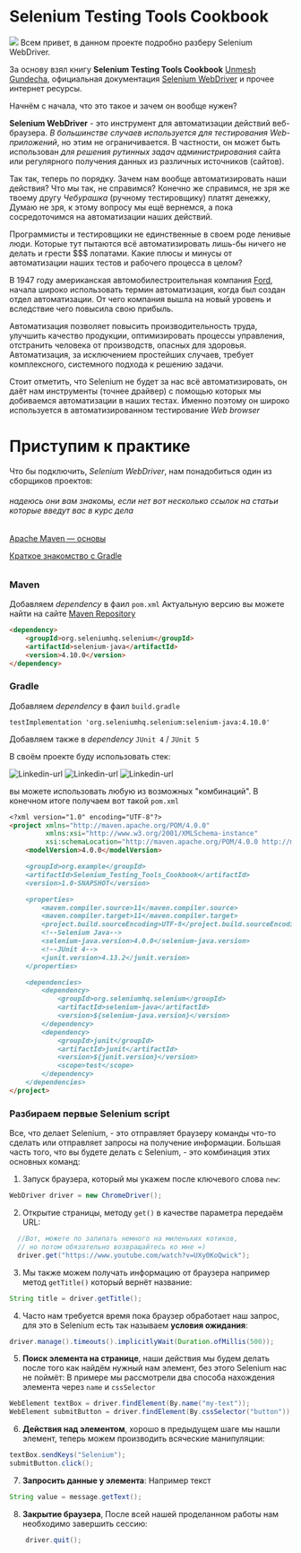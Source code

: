 # **Selenium Testing Tools Cookbook** #
![](/photo/selenium-java-1.jpg)
Всем привет, в данном проекте подробно разберу Selenium WebDriver.

За основу взял книгу **Selenium Testing Tools Cookbook** [Unmesh Gundecha](https://github.com/upgundecha), 
официальная документация [Selenium WebDriver](https://www.selenium.dev/documentation/webdriver/)
и прочее интернет ресурсы.

Начнём с начала, что это такое и зачем он вообще нужен? 

**Selenium WebDriver** - это инструмент для автоматизации действий веб-браузера.
*В большинстве случаев используется для тестирования Web-приложений*, но этим не ограничивается.
В частности, он может быть использован *для решения рутинных задач администрирования*
сайта или регулярного получения данных из различных источников (сайтов).

Так так, теперь по порядку. Зачем нам вообще автоматизировать наши действия? Что мы так, не справимся?
Конечно же справимся, не зря же твоему другу *Чебурашка* (ручному тестировщику) платят денежку, Думаю
не зря, к этому вопросу мы ещё вернемся, а пока сосредоточимся на автоматизации наших действий.

Программисты и тестировщики не единственные в своем роде ленивые люди. Которые тут пытаются всё
автоматизировать лишь-бы ничего не делать и грести $$$ лопатами. Какие плюсы и минусы от
автоматизации наших тестов и рабочего процесса в целом?

В 1947 году американская автомобилестроительная компания [Ford](https://ru.wikipedia.org/wiki/Ford),
начала широко использовать термин автоматизация, когда был создан отдел автоматизации.
От чего компания вышла на новый уровень и вследствие чего повысила свою прибыль.

Автоматизация позволяет повысить производительность труда, улучшить качество продукции, оптимизировать
процессы управления, отстранить человека от производств, опасных для здоровья.
Автоматизация, за исключением простейших случаев, требует комплексного, системного подхода к решению задачи.

Стоит отметить, что Selenium не будет за нас всё автоматизировать, он даёт нам инструменты (точнее драйвер) с помощью
которых мы добиваемся автоматизации в наших тестах. Именно поэтому он широко используется в автоматизированном 
тестирование *Web browser* 

# **Приступим к практике** #
Что бы подключить, *Selenium WebDriver*, нам понадобиться один из сборщиков проектов:
###### надеюсь они вам знакомы, если нет вот несколько ссылок на статьи которые введут вас в курс дела
[Apache Maven — основы](https://habr.com/ru/articles/77382/)

[Краткое знакомство с Gradle](https://javarush.com/groups/posts/2126-kratkoe-znakomstvo-s-gradle)
######
### Maven ###
Добавляем *dependency* в фаил `pom.xml`
Актуальную версию вы можете найти на сайте [Maven Repository](https://mvnrepository.com/artifact/org.seleniumhq.selenium/selenium-java)
``` markdown
<dependency>
    <groupId>org.seleniumhq.selenium</groupId>
    <artifactId>selenium-java</artifactId>
    <version>4.10.0</version>
</dependency>
```

### Gradle ###
Добавляем *dependency* в фаил `build.gradle`
```
testImplementation 'org.seleniumhq.selenium:selenium-java:4.10.0'
```
Добавляем также в *dependency* `JUnit 4` / `JUnit 5`

В своём проекте буду использовать стек:

![Linkedin-url](https://img.shields.io/badge/Java-_11-red) 
![Linkedin-url](https://img.shields.io/badge/Maven-version_4.0.0-blue)
![Linkedin-url](https://img.shields.io/badge/JUnit_4-version_4.13.2-blue)

вы можете использовать любую из возможных "комбинаций".
В конечном итоге получаем вот такой `pom.xml`
```markdown
<?xml version="1.0" encoding="UTF-8"?>
<project xmlns="http://maven.apache.org/POM/4.0.0"
         xmlns:xsi="http://www.w3.org/2001/XMLSchema-instance"
         xsi:schemaLocation="http://maven.apache.org/POM/4.0.0 http://maven.apache.org/xsd/maven-4.0.0.xsd">
    <modelVersion>4.0.0</modelVersion>

    <groupId>org.example</groupId>
    <artifactId>Selenium_Testing_Tools_Cookbook</artifactId>
    <version>1.0-SNAPSHOT</version>

    <properties>
        <maven.compiler.source>11</maven.compiler.source>
        <maven.compiler.target>11</maven.compiler.target>
        <project.build.sourceEncoding>UTF-8</project.build.sourceEncoding>
        <!--Selenium Java-->
        <selenium-java.version>4.0.0</selenium-java.version>
        <!--JUnit 4-->
        <junit.version>4.13.2</junit.version>
    </properties>

    <dependencies>
        <dependency>
            <groupId>org.seleniumhq.selenium</groupId>
            <artifactId>selenium-java</artifactId>
            <version>${selenium-java.version}</version>
        </dependency>
        <dependency>
            <groupId>junit</groupId>
            <artifactId>junit</artifactId>
            <version>${junit.version}</version>
            <scope>test</scope>
        </dependency>
    </dependencies>
</project>
```
### Разбираем первые Selenium script ###
Все, что делает Selenium, - это отправляет браузеру команды что-то сделать или отправляет запросы
на получение информации. Большая часть того, что вы будете делать с Selenium, -
это комбинация этих основных команд:

1. Запуск браузера, который мы укажем после ключевого слова `new`:
```java
WebDriver driver = new ChromeDriver();
```
2. Открытие страницы, методу `get()` в качестве параметра передаём URL:
```java
  //Вот, можете по залипать немного на миленьких котиков, 
  // но потом обязательно возвращайтесь ко мне =)
  driver.get("https://www.youtube.com/watch?v=UXy0KoQwick");
```
3. Мы также можем получать информацию от браузера например метод `getTitle()` который вернёт
название:
```java
String title = driver.getTitle();
```
4. Часто нам требуется время пока браузер обработает наш запрос, для это в Selenium есть так называем **условия
ожидания**:
```java
driver.manage().timeouts().implicitlyWait(Duration.ofMillis(500));
```
5. **Поиск элемента на странице**, наши действия мы будем делать после того как найдём нужный нам элемент, без этого 
Selenium нас не поймёт:
В примере мы рассмотрели два способа нахождения элемента через `name` и `cssSelector`
```java
WebElement textBox = driver.findElement(By.name("my-text")); 
WebElement submitButton = driver.findElement(By.cssSelector("button"));
```
6. **Действия над элементом**, хорошо в предыдущем шаге мы нашли элемент, теперь можем производить
всяческие манипуляции:
```java
textBox.sendKeys("Selenium");
submitButton.click();
```
7. **Запросить данные у элемента**: Например текст
```java
String value = message.getText();
```
8. **Закрытие браузера**, После всей нашей проделанном работы нам необходимо завершить сессию:
```java
    driver.quit();
```
